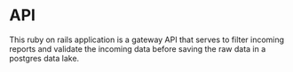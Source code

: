 # API

This ruby on rails application is a gateway API that serves to filter incoming
reports and validate the incoming data before saving the raw data in a postgres
data lake.
